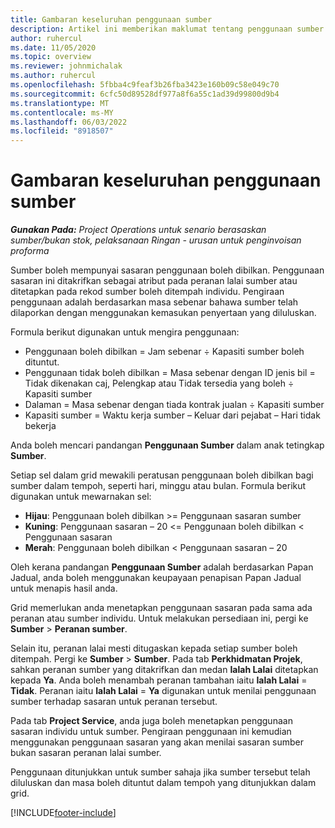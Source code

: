 ```yaml
---
title: Gambaran keseluruhan penggunaan sumber
description: Artikel ini memberikan maklumat tentang penggunaan sumber dalam Project Operations.
author: ruhercul
ms.date: 11/05/2020
ms.topic: overview
ms.reviewer: johnmichalak
ms.author: ruhercul
ms.openlocfilehash: 5fbba4c9feaf3b26fba3423e160b09c58e049c70
ms.sourcegitcommit: 6cfc50d89528df977a8f6a55c1ad39d99800d9b4
ms.translationtype: MT
ms.contentlocale: ms-MY
ms.lasthandoff: 06/03/2022
ms.locfileid: "8918507"
---
```

# <a name="resource-utilization-overview"></a>Gambaran keseluruhan penggunaan sumber

_**Gunakan Pada:** Project Operations untuk senario berasaskan sumber/bukan stok, pelaksanaan Ringan - urusan untuk penginvoisan proforma_

Sumber boleh mempunyai sasaran penggunaan boleh dibilkan. Penggunaan sasaran ini ditakrifkan sebagai atribut pada peranan lalai sumber atau ditetapkan pada rekod sumber boleh ditempah individu. Pengiraan penggunaan adalah berdasarkan masa sebenar bahawa sumber telah dilaporkan dengan menggunakan kemasukan penyertaan yang diluluskan.

Formula berikut digunakan untuk mengira penggunaan:

  - Penggunaan boleh dibilkan = Jam sebenar ÷ Kapasiti sumber boleh dituntut.
  - Penggunaan tidak boleh dibilkan = Masa sebenar dengan ID jenis bil = Tidak dikenakan caj, Pelengkap atau Tidak tersedia yang boleh ÷ Kapasiti sumber
  - Dalaman = Masa sebenar dengan tiada kontrak jualan ÷ Kapasiti sumber
  - Kapasiti sumber = Waktu kerja sumber – Keluar dari pejabat – Hari tidak bekerja

Anda boleh mencari pandangan **Penggunaan Sumber** dalam anak tetingkap **Sumber**.

Setiap sel dalam grid mewakili peratusan penggunaan boleh dibilkan bagi sumber dalam tempoh, seperti hari, minggu atau bulan. Formula berikut digunakan untuk mewarnakan sel:

  - **Hijau**: Penggunaan boleh dibilkan >= Penggunaan sasaran sumber
  - **Kuning**: Penggunaan sasaran – 20 <= Penggunaan boleh dibilkan < Penggunaan sasaran
  - **Merah**: Penggunaan boleh dibilkan < Penggunaan sasaran – 20

Oleh kerana pandangan **Penggunaan Sumber** adalah berdasarkan Papan Jadual, anda boleh menggunakan keupayaan penapisan Papan Jadual untuk menapis hasil anda.

Grid memerlukan anda menetapkan penggunaan sasaran pada sama ada peranan atau sumber individu. Untuk melakukan persediaan ini, pergi ke **Sumber** > **Peranan sumber**.

Selain itu, peranan lalai mesti ditugaskan kepada setiap sumber boleh ditempah. Pergi ke **Sumber** > **Sumber**. Pada tab **Perkhidmatan Projek**, sahkan peranan sumber yang ditakrifkan dan medan **Ialah Lalai** ditetapkan kepada **Ya**. Anda boleh menambah peranan tambahan iaitu **Ialah Lalai** = **Tidak**. Peranan iaitu **Ialah Lalai** = **Ya** digunakan untuk menilai penggunaan sumber terhadap sasaran untuk peranan tersebut.

Pada tab **Project Service**, anda juga boleh menetapkan penggunaan sasaran individu untuk sumber. Pengiraan penggunaan ini kemudian menggunakan penggunaan sasaran yang akan menilai sasaran sumber bukan sasaran peranan lalai sumber.

Penggunaan ditunjukkan untuk sumber sahaja jika sumber tersebut telah diluluskan dan masa boleh dituntut dalam tempoh yang ditunjukkan dalam grid.


[!INCLUDE[footer-include](../includes/footer-banner.md)]